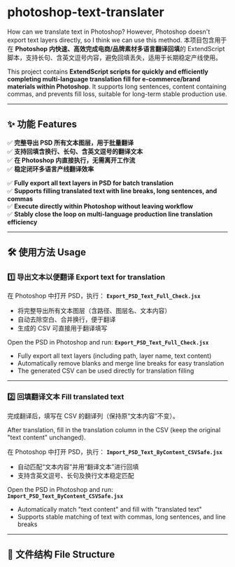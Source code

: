 # photoshop-text-translater
How can we translate text in Photoshop? However, Photoshop doesn't export text layers directly, so I think we can use this method.
本项目包含用于在 **Photoshop 内快速、高效完成电商/品牌素材多语言翻译回填**的 ExtendScript 脚本，支持长句、含英文逗号内容，避免回填丢失，适用于长期稳定产线使用。

This project contains **ExtendScript scripts for quickly and efficiently completing multi-language translation fill for e-commerce/brand materials within Photoshop**. It supports long sentences, content containing commas, and prevents fill loss, suitable for long-term stable production use.

---

## ✨ 功能 Features

✅ **完整导出 PSD 所有文本图层，用于批量翻译**  
✅ **支持回填含换行、长句、含英文逗号的翻译文本**  
✅ **在 Photoshop 内直接执行，无需离开工作流**  
✅ **稳定闭环多语言产线翻译效率**

✅ **Fully export all text layers in PSD for batch translation**  
✅ **Supports filling translated text with line breaks, long sentences, and commas**  
✅ **Execute directly within Photoshop without leaving workflow**  
✅ **Stably close the loop on multi-language production line translation efficiency**

---

## 🛠️ 使用方法 Usage

### 1️⃣ 导出文本以便翻译 Export text for translation

在 Photoshop 中打开 PSD，执行：
**`Export_PSD_Text_Full_Check.jsx`**

- 将完整导出所有文本图层（含路径、图层名、文本内容）
- 自动去除空白、合并换行，便于翻译
- 生成的 CSV 可直接用于翻译填写

Open the PSD in Photoshop and run:
**`Export_PSD_Text_Full_Check.jsx`**

- Fully export all text layers (including path, layer name, text content)
- Automatically remove blanks and merge line breaks for easy translation
- The generated CSV can be used directly for translation filling

---

### 2️⃣ 回填翻译文本 Fill translated text

完成翻译后，填写在 CSV 的翻译列（保持原“文本内容”不变）。

After translation, fill in the translation column in the CSV (keep the original "text content" unchanged).

在 Photoshop 中打开 PSD，执行：
**`Import_PSD_Text_ByContent_CSVSafe.jsx`**

- 自动匹配“文本内容”并用“翻译文本”进行回填
- 支持含英文逗号、长句及换行文本稳定匹配

Open the PSD in Photoshop and run:
**`Import_PSD_Text_ByContent_CSVSafe.jsx`**

- Automatically match "text content" and fill with "translated text"
- Supports stable matching of text with commas, long sentences, and line breaks

---

## 📂 文件结构 File Structure
